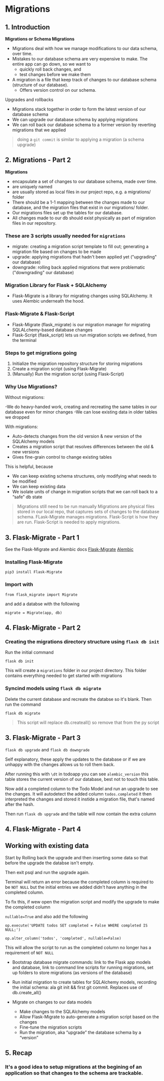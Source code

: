 # Migrations

## 1. Introduction

**Migrations or Schema Migrations**

- Migrations deal with how we manage modifications to our data schema, over time.
- Mistakes to our database schema are very expensive to make. The entire app can go down, so we want to
  - quickly roll back changes, and
  - test changes before we make them
- A migration is a file that keep track of changes to our database schema (structure of our database).
  - Offers version control on our schema.

Upgrades and rollbacks

- Migrations stack together in order to form the latest version of our database schema
- We can upgrade our database schema by applying migrations
- We can roll back our database schema to a former version by reverting migrations that we applied

> doing a `git commit` is similar to applying a migration (a schema upgrade)

## 2. Migrations - Part 2

**Migrations**

- encapsulate a set of changes to our database schema, made over time.
- are uniquely named
- are usually stored as local files in our project repo, e.g. a migrations/ folder
- There should be a 1-1 mapping between the changes made to our database, and the migration files that exist in our migrations/ folder.
- Our migrations files set up the tables for our database.
- All changes made to our db should exist physically as part of migration files in our repository.

### These are 3 scripts usually needed for `migrations`

- migrate: creating a migration script template to fill out; generating a migration file based on changes to be made
- upgrade: applying migrations that hadn't been applied yet ("upgrading" our database)
- downgrade: rolling back applied migrations that were problematic ("downgrading" our database)

### Migration Library for Flask + SQLAlchemy

- Flask-Migrate is a library for migrating changes using SQLAlchemy. It uses Alembic underneath the hood.

### Flask-Migrate & Flask-Script

- Flask-Migrate (flask_migrate) is our migration manager for migrating SQLALchemy-based database changes
- Flask-Script (flask_script) lets us run migration scripts we defined, from the terminal

### Steps to get migrations going

1. Initialize the migration repository structure for storing migrations
2. Create a migration script (using Flask-Migrate)
3. (Manually) Run the migration script (using Flask-Script)

### Why Use Migrations?

Without migrations:

-We do heavy-handed work, creating and recreating the same tables in our database even for minor changes
-We can lose existing data in older tables we dropped

With migrations:

- Auto-detects changes from the old version & new version of the SQLAlchemy models
- Creates a migration script that resolves differences between the old & new versions
- Gives fine-grain control to change existing tables

This is helpful, because

- We can keep existing schema structures, only modifying what needs to be modified
- We can keep existing data
- We isolate units of change in migration scripts that we can roll back to a “safe” db state

> Migrations still need to be run manually
> Migrations are physical files stored in our local repo, that captures sets of changes to the database schema.
> FLask-Migrate manages migrations. Flask-Script is how they are run. Flask-Script is needed to apply migrations.

## 3. Flask-Migrate - Part 1

See the Flask-Migrate and Alembic docs [Flask-Migrate](https://flask-migrate.readthedocs.io/en/latest/) [Alembic](https://alembic.sqlalchemy.org/en/latest/)

### Installing Flask-Migrate

`pip3 install Flask-Migrate`

### Import with

`from flask_migrate import Migrate`

and add a databse with the following 

`migrate = Migrate(app, db)`

## 4. Flask-Migrate - Part 2

### Creating the migrations directory structure using `flask db init`

Run the initial command

`flask db init`

This will create a `migrations` folder in our project directory. This folder contains everything needed to get started with migrations

### Syncind models using `flask db migrate`

Delete the current database and recreate the databse so it's blank. Then run the command

`flask db migrate`

> This script will replace db.createall() so remove that from the py script

## 3. Flask-Migrate - Part 3

`flask db upgrade` and `flask db downgrade`

Self explanatory, these apply the updates to the database or if we are unhappy with the changes allows us to roll them back.

After running this with `\dt` in todoapp you can see `alembic_version` this table stores the current version of our database, best not to touch this table.

Now add a completed column to the Todo Model and run an upgrade to see the changes. It will autodetect the added column `todos.completed` it then interpreted the changes and stored it instide a migration file, that's named after the hash.

Then run `flask db upgrade` and the table will now contain the extra column

## 4. Flask-Migrate - Part 4

## Working with existing data

Start by Rolling back the upgrade and then inserting some data so that before the upgrade the databse isn't empty.

Then exit psql and run the upgrade again.

Terminal will return an error because the completed column is required to be `NOT NULL` but the initial entries we added didn't have anything in the completed column.

To fix this, if wew open the migration script and modify the upgrade to make the completed column 

`nullable=True` and also add the following

`op.execute('UPDATE todos SET completed = False WHERE completed IS NULL;')`

`op.alter_column('todos', 'completed', nullable=False)`

This will allow the script to run as the completed column no longer has a requirement of `NOT NULL`

- Bootstrap database migrate commands: link to the Flask app models and database, link to command line scripts for running migrations, set up folders to store migrations (as versions of the database)
- Run initial migration to create tables for SQLAlchemy models, recording the initial schema: ala git init && first git commit. Replaces use of db.create_all()

- Migrate on changes to our data models
  - Make changes to the SQLAlchemy models
  - Allow Flask-Migrate to auto-generate a migration script based on the changes
  - Fine-tune the migration scripts
  - Run the migration, aka “upgrade” the database schema by a “version”

## 5. Recap

### It's a good idea to setup migrations at the begining of an application so that changes to the schema are trackable.
